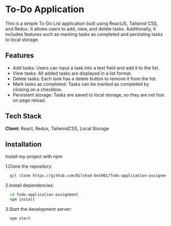 
# To-Do Application

This is a simple To-Do List application built using ReactJS, Tailwind CSS, and Redux. It allows users to add, view, and delete tasks. Additionally, it includes features such as marking tasks as completed and persisting tasks to local storage.

## Features

- Add tasks: Users can input a task into a text field and add it to the list.
- View tasks: All added tasks are displayed in a list format.
- Delete tasks: Each task has a delete button to remove it from the list.
- Mark tasks as completed: Tasks can be marked as completed by clicking on a checkbox.
- Persistent storage: Tasks are saved to local storage, so they are not lost on page reload.

## Tech Stack

**Client:** React, Redux, TailwindCSS, Local Storage

## Installation

Install my-project with npm

1.Clone the repository:

```bash
  git clone https://github.com/Dilshad-bot001/Todo-application-assignment.git
```

2.Install dependencies:

```bash
  cd Todo-application-assignment
  npm install
```

3.Start the development server:

```bash
  npm start
```
    